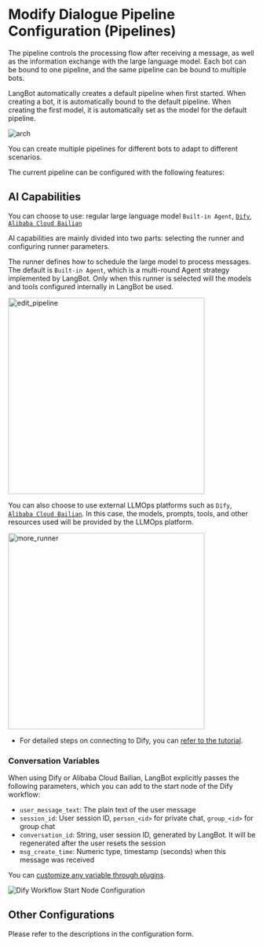 # Modify Dialogue Pipeline Configuration (Pipelines)

The pipeline controls the processing flow after receiving a message, as well as the information exchange with the large language model. Each bot can be bound to one pipeline, and the same pipeline can be bound to multiple bots.

LangBot automatically creates a default pipeline when first started. When creating a bot, it is automatically bound to the default pipeline. When creating the first model, it is automatically set as the model for the default pipeline.

![arch](/assets/image/zh/deploy/pipelines/arch.png)

You can create multiple pipelines for different bots to adapt to different scenarios.



The current pipeline can be configured with the following features:

## AI Capabilities

You can choose to use: regular large language model `Built-in Agent`, [`Dify`](https://dify.ai/), [`Alibaba Cloud Bailian`](https://www.aliyun.com/product/bailian?source=5176.29345612&userCode=ys4ad8gs)

AI capabilities are mainly divided into two parts: selecting the runner and configuring runner parameters.

The runner defines how to schedule the large model to process messages. The default is `Built-in Agent`, which is a multi-round Agent strategy implemented by LangBot. Only when this runner is selected will the models and tools configured internally in LangBot be used.

*<!-- ![edit_pipeline](/assets/image/zh/deploy/pipelines/edit_pipeline_ai.png) -->*

<img width="400px" src="/assets/image/zh/deploy/pipelines/edit_pipeline_ai.png" alt="edit_pipeline" />

You can also choose to use external LLMOps platforms such as `Dify`, [`Alibaba Cloud Bailian`](https://www.aliyun.com/product/bailian?source=5176.29345612&userCode=ys4ad8gs). In this case, the models, prompts, tools, and other resources used will be provided by the LLMOps platform.

<img width="400px" src="/assets/image/zh/deploy/pipelines/more_runner.png" alt="more_runner" />

- For detailed steps on connecting to Dify, you can [refer to the tutorial](/en/workshop/dify-service-api.html).

### Conversation Variables

When using Dify or Alibaba Cloud Bailian, LangBot explicitly passes the following parameters, which you can add to the start node of the Dify workflow:

- `user_message_text`: The plain text of the user message
- `session_id`: User session ID, `person_<id>` for private chat, `group_<id>` for group chat
- `conversation_id`: String, user session ID, generated by LangBot. It will be regenerated after the user resets the session
- `msg_create_time`: Numeric type, timestamp (seconds) when this message was received

You can [customize any variable through plugins](/en/plugin/dev/api-ref.html#%E8%AE%BE%E7%BD%AE%E8%AF%B7%E6%B1%82%E5%8F%98%E9%87%8F).

![Dify Workflow Start Node Configuration](/assets/image/zh/workshop/dify-service-api/dify_workflow_var.png)

## Other Configurations

Please refer to the descriptions in the configuration form.
